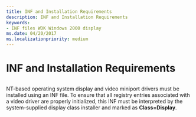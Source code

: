 ```yaml
---
title: INF and Installation Requirements
description: INF and Installation Requirements
keywords:
- INF files WDK Windows 2000 display
ms.date: 04/20/2017
ms.localizationpriority: medium
---
```


# INF and Installation Requirements


## <span id="ddk_inf_and_installation_requirements_gg"></span><span id="DDK_INF_AND_INSTALLATION_REQUIREMENTS_GG"></span>


NT-based operating system display and video miniport drivers must be installed using an INF file. To ensure that all registry entries associated with a video driver are properly initialized, this INF must be interpreted by the system-supplied display class installer and marked as **Class=Display**.

 

 





